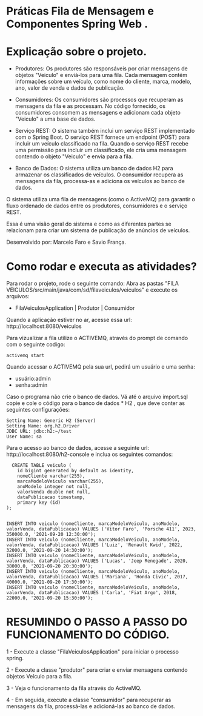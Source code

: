 # Práticas Fila de Mensagem e Componentes Spring Web .

# Explicação sobre o projeto.

- Produtores: Os produtores são responsáveis por criar mensagens de objetos "Veiculo" e enviá-los para uma fila. Cada mensagem contém informações sobre um veículo, como nome do cliente, marca, modelo, ano, valor de venda e dados de publicação.
  
- Consumidores: Os consumidores são processos que recuperam as mensagens da fila e as processam. No código fornecido, os consumidores consomem as mensagens e adicionam cada objeto "Veiculo" a uma base de dados.

- Serviço REST: O sistema também inclui um serviço REST implementado com o Spring Boot. O serviço REST fornece um endpoint (POST) para incluir um veículo classificado na fila. Quando o serviço REST recebe uma permissão para incluir um classificado, ele cria uma mensagem contendo o objeto "Veiculo" e envia para a fila.

- Banco de Dados: O sistema utiliza um banco de dados H2 para armazenar os classificados de veículos. O consumidor recupera as mensagens da fila, processa-as e adiciona os veículos ao banco de dados.

O sistema utiliza uma fila de mensagens (como o ActiveMQ) para garantir o fluxo ordenado de dados entre os produtores, consumidores e o serviço REST.

Essa é uma visão geral do sistema e como as diferentes partes se relacionam para criar um sistema de publicação de anúncios de veículos.

Desenvolvido por: Marcelo Faro e Savio França.

# Como rodar e executa as atividades?

Para rodar o projeto, rode o seguinte comando: Abra as pastas "FILA VEICULOS/src/main/java/com/sd/filaveiculos/veiculos" e execute os arquivos:
  - FilaVeiculosApplication | Produtor | Consumidor

Quando a aplicação estiver no ar, acesse essa url: http://localhost:8080/veiculos

Para vizualizar a fila utilize o ACTIVEMQ, através do prompt de comando com o seguinte codigo: 

```
activemq start
```

Quando acessar o ACTIVEMQ pela sua url, pedirá um usuário e uma senha: 
  - usuário:admin
  - senha:admin

Caso o programa não crie o banco de dados. Vá até o arquivo import.sql copie e cole o código para o banco de dados * H2 , que deve conter as seguintes configurações:

```
Setting Name: Generic H2 (Server)
Setting Name: org.h2.Driver
JDBC URL: jdbc:h2:~/test
User Name: sa
```

Para o acesso ao banco de dados, acesse a seguinte url: http://localhost:8080/h2-console e inclua os seguintes comandos: 

```
  CREATE TABLE veiculo (
    id bigint generated by default as identity,   
    nomeCliente varchar(255),
    marcaModeloVeiculo varchar(255),
    anoModelo integer not null,
    valorVenda double not null,
    dataPublicacao timestamp,
    primary key (id)
);


INSERT INTO veiculo (nomeCliente, marcaModeloVeiculo, anoModelo, valorVenda, dataPublicacao) VALUES ('Vitor Faro', 'Porsche 411', 2023, 350000.0, '2021-09-20 12:30:00');
INSERT INTO veiculo (nomeCliente, marcaModeloVeiculo, anoModelo, valorVenda, dataPublicacao) VALUES ('Luiz', 'Renault Kwid', 2022, 32000.0, '2021-09-20 14:30:00');
INSERT INTO veiculo (nomeCliente, marcaModeloVeiculo, anoModelo, valorVenda, dataPublicacao) VALUES ('Lucas', 'Jeep Renegade', 2020, 38000.0, '2021-09-20 20:30:00');
INSERT INTO veiculo (nomeCliente, marcaModeloVeiculo, anoModelo, valorVenda, dataPublicacao) VALUES ('Mariana', 'Honda Civic', 2017, 40000.0, '2021-09-20 17:30:00');
INSERT INTO veiculo (nomeCliente, marcaModeloVeiculo, anoModelo, valorVenda, dataPublicacao) VALUES ('Carla', 'Fiat Argo', 2018, 22000.0, '2021-09-20 15:30:00');
```

# RESUMINDO O PASSO A PASSO DO FUNCIONAMENTO DO CÓDIGO.

1 - Execute a classe "FilaVeiculosApplication" para iniciar o processo spring.

2 - Execute a classe "produtor" para criar e enviar mensagens contendo objetos Veículo para a fila.

3 -  Veja o funcionamento da fila através do ActiveMQ.

4 - Em seguida, execute a classe "consumidor" para recuperar as mensagens da fila, processá-las e adicioná-las ao banco de dados.
